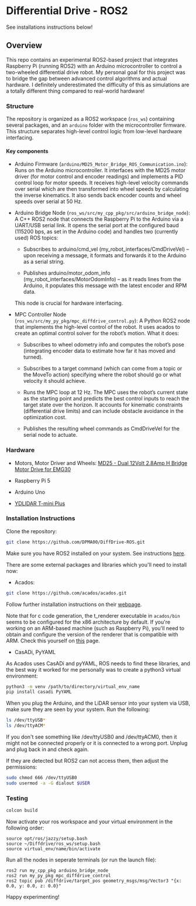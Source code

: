 # Differential Drive - ROS2
See installations instructions below!

## Overview
This repo contains an experimental ROS2-based project that integrates Raspberry Pi (running ROS2) with an Arduino microcontroller to control a two-wheeled differential drive robot. My personal goal for this project was to bridge the gap between advanced control algorithms and actual hardware. I definitely underestimated the difficulty of this as simulations are a totally different thing compared to real-world hardware!

### Structure

The repository is organized as a ROS2 workspace (`ros_ws`) containing several packages, and an `arduino` folder with the microcontroller firmware. This structure separates high-level control logic from low-level hardware interfacing.

#### Key components
- Arduino Firmware (`arduino/MD25_Motor_Bridge_ROS_Communication.ino`): Runs on the Arduino microcontroller. It interfaces with the MD25 motor driver (for motor control and encoder readings) and implements a PID control loop for motor speeds. It receives high-level velocity commands over serial which are then transformed into wheel speeds by calculating the inverse kinematics. It also sends back encoder counts and wheel speeds over serial at 50 Hz.

- Arduino Bridge Node (`ros_ws/src/my_cpp_pkg/src/arduino_bridge_node`): A C++ ROS2 node that connects the Raspberry Pi to the Arduino via a UART/USB serial link. It opens the serial port at the configured baud (115200 bps, as set in the Arduino code) and handles two (currently used) ROS topics:

    - Subscribes to arduino/cmd_vel (my_robot_interfaces/CmdDriveVel) – upon receiving a message, it formats and forwards it to the Arduino as a serial string.

    - Publishes arduino/motor_odom_info (my_robot_interfaces/MotorOdomInfo) – as it reads lines from the Arduino, it populates this message with the latest encoder and RPM data.
    
    This node is crucial for hardware interfacing.

- MPC Controller Node (`ros_ws/src/my_py_pkg/mpc_diffdrive_control.py`):    A Python ROS2 node that implements the high-level control of the robot. It uses acados to create an optimal control solver for the robot’s motion. What it does:

  - Subscribes to wheel odometry info and computes the robot’s pose (integrating encoder data to estimate how far it has moved and turned).

  - Subscribes to a target command (which can come from a topic or the MoveTo action) specifying where the robot should go or what velocity it should achieve.

  - Runs the MPC loop at 12 Hz. The MPC uses the robot’s current state as the starting point and predicts the best control inputs to reach the target state over the horizon. It accounts for kinematic constraints (differential drive limits) and can include obstacle avoidance in the optimization cost.

  - Publishes the resulting wheel commands as CmdDriveVel for the serial node to actuate.
    


### Hardware

- Motors, Motor Driver and Wheels:  [MD25 - Dual 12Volt 2.8Amp H Bridge Motor Drive for EMG30](https://static.rapidonline.com/pdf/70-6403_v1.pdf)

- Raspberry Pi 5
- Arduino Uno
- [YDLIDAR T-mini Plus](https://www.ydlidar.com/Public/upload/files/2024-05-24/YDLIDAR%20T-mini%20Plus%20Data%20Sheet_V1.1%20(240131).pdf)

### Installation Instructions

Clone the repository:

```bash
git clone https://github.com/DPMA00/DiffDrive-ROS.git
```

Make sure you have ROS2 installed on your system. See instructions [here](https://docs.ros.org/en/jazzy/Installation/Ubuntu-Install-Debs.html).


There are some external packages and libraries which you'll need to install now:

- Acados:
```bash
git clone https://github.com/acados/acados.git
```

Follow further installation instructions on their [webpage](https://docs.acados.org/installation/index.html).

Note that for c code generation, the t_renderer executable in `acados/bin` seems to be configured for the x86 architecture by default. If you're working on an ARM-based machine (such as Raspberry Pi), you'll need to obtain and configure the version of the renderer that is compatible with ARM. Check this yourself on [this](https://github.com/acados/tera_renderer/releases/) page.


- CasADi, PyYAML

As Acados uses CasADi and pyYAML, ROS needs to find these libraries, and the best way it worked for me personally was to create a python3 virtual environment:

```bash
python3 -m venv /path/to/directory/virtual_env_name
pip install casadi PyYAML
```

When you plug the Arduino, and the LiDAR sensor into your system via USB, make sure they are seen by your system. Run the following:
```bash
ls /dev/ttyUSB*
ls /dev/ttyACM*
```
If you don't see something like /dev/ttyUSB0 and /dev/ttyACM0, then it might not be connected properly or it is connected to a wrong port. Unplug and plug back in and check again.

If they are detected but ROS2 can not access them, then adjust the permissions:

```bash
sudo chmod 666 /dev/ttyUSB0
sudo usermod -a -G dialout $USER
```

### Testing

```bash
colcon build
```
Now activate your ros workspace and your virtual environment in the following order:

```
source opt/ros/jazzy/setup.bash
source ~/Diffdrive/ros_ws/setup.bash
source virtual_env/name/bin/activate
```

Run all the nodes in seperate terminals (or run the launch file):
```
ros2 run my_cpp_pkg arduino_bridge_node
ros2 run my_py_pkg mpc_diffdrive_control
ros2 topic pub /diffdrive/target_pos geometry_msgs/msg/Vector3 "{x: 0.0, y: 0.0, z: 0.0}"
```

Happy experimenting!